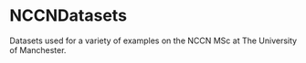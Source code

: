 # NCCNDatasets
Datasets used for a variety of examples on the NCCN MSc at The University of Manchester.
